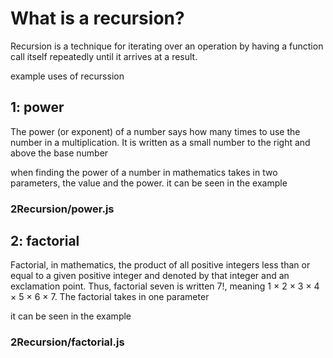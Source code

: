 # What is a recursion?


Recursion is a technique for iterating over an operation by having a function call itself repeatedly until it arrives at a result.

example uses of recurssion

## 1: power 
The power (or exponent) of a number says how many times to use the number in a multiplication. It is written as a small number to the right and above the base number

when finding the power of a number in mathematics takes in two parameters, the value and the power. 
it can be seen in the example 
### 2Recursion/power.js

## 2: factorial
Factorial, in mathematics, the product of all positive integers less than or equal to a given positive integer and denoted by that integer and an exclamation point. Thus, factorial seven is written 7!, meaning 1 × 2 × 3 × 4 × 5 × 6 × 7. 
The factorial takes in one parameter

it can be seen in the example 
### 2Recursion/factorial.js